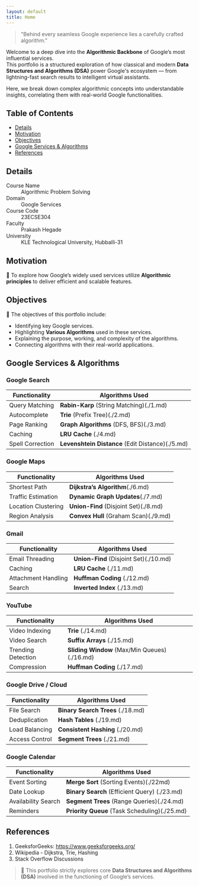 ```yaml
---
layout: default
title: Home
---
```


> "Behind every seamless Google experience lies a carefully crafted algorithm."

Welcome to a deep dive into the **Algorithmic Backbone** of Google’s most influential services.  
This portfolio is a structured exploration of how classical and modern **Data Structures and Algorithms (DSA)** power Google's ecosystem — from lightning-fast search results to intelligent virtual assistants.

Here, we break down complex algorithmic concepts into understandable insights, correlating them with real-world Google functionalities.

## Table of Contents
- [Details](#details)
- [Motivation](#motivation)
- [Objectives](#objectives)
- [Google Services & Algorithms](#google-services--algorithms)
- [References](#references)

## Details
<dl>
<dt>Course Name</dt>
<dd>Algorithmic Problem Solving</dd>
<dt>Domain</dt>
<dd>Google Services</dd>
<dt>Course Code</dt>
<dd>23ECSE304</dd>
<dt>Faculty</dt>
<dd>Prakash Hegade</dd>
<dt>University</dt>
<dd>KLE Technological University, Hubballi-31</dd>
</dl>


## Motivation

🚀 To explore how Google’s widely used services utilize **Algorithmic principles** to deliver efficient and scalable features.

## Objectives

📌 The objectives of this portfolio include:

- Identifying key Google services.
- Highlighting **Various Algorithms** used in these services.
- Explaining the purpose, working, and complexity of the algorithms.
- Connecting algorithms with their real-world applications.

## Google Services & Algorithms

### Google Search

| Functionality        | Algorithms Used                      |
|----------------------|--------------------------------------|
| Query Matching       | **Rabin-Karp** (String Matching)(./1.md)     |
| Autocomplete         | **Trie** (Prefix Tree)(./2.md)            |
| Page Ranking         | **Graph Algorithms** (DFS, BFS)(./3.md)     |
| Caching              | **LRU Cache** (./4.md)                       |
| Spell Correction     | **Levenshtein Distance** (Edit Distance)(./5.md) |

### Google Maps

| Functionality        | Algorithms Used                      |
|----------------------|--------------------------------------|
| Shortest Path        | **Dijkstra’s Algorithm**(./6.md)            |
| Traffic Estimation   | **Dynamic Graph Updates**(./7.md)           |
| Location Clustering  | **Union-Find** (Disjoint Set)(./8.md)     |
| Region Analysis      | **Convex Hull** (Graham Scan)(./9.md)        |

### Gmail

| Functionality        | Algorithms Used                      |
|----------------------|--------------------------------------|
| Email Threading      | **Union-Find** (Disjoint Set)(./10.md)        |
| Caching              | **LRU Cache** (./11.md)                      |
| Attachment Handling  | **Huffman Coding** (./12.md)                  |
| Search               | **Inverted Index**  (./13.md)                 |

### YouTube

| Functionality        | Algorithms Used                      |
|----------------------|--------------------------------------|
| Video Indexing       | **Trie**  (./14.md)                           |
| Video Search         | **Suffix Arrays**   (./15.md)                 |
| Trending Detection   | **Sliding Window** (Max/Min Queues) (./16.md) |
| Compression          | **Huffman Coding** (./17.md)                  |

### Google Drive / Cloud

| Functionality        | Algorithms Used                      |
|----------------------|--------------------------------------|
| File Search          | **Binary Search Trees** (./18.md)             |
| Deduplication        | **Hash Tables** (./19.md)                     |
| Load Balancing       | **Consistent Hashing**    (./20.md)           |
| Access Control       | **Segment Trees**   (./21.md)                 |

### Google Calendar

| Functionality        | Algorithms Used                      |
|----------------------|--------------------------------------|
| Event Sorting        | **Merge Sort** (Sorting Events)(./22md)      |
| Date Lookup          | **Binary Search** (Efficient Query) (./23.md) |
| Availability Search  | **Segment Trees** (Range Queries)(./24.md)    |
| Reminders            | **Priority Queue** (Task Scheduling)(./25.md)|

## References

1. GeeksforGeeks: https://www.geeksforgeeks.org/
3. Wikipedia - Dijkstra, Trie, Hashing
4. Stack Overflow Discussions


> 📌 This portfolio strictly explores core **Data Structures and Algorithms (DSA)** involved in the functioning of Google’s services.

